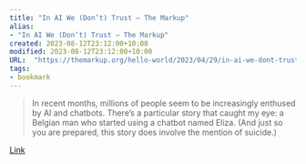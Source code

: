 ```yaml
---
title: "In AI We (Don’t) Trust – The Markup"
alias:
- "In AI We (Don’t) Trust – The Markup"
created: 2023-08-12T23:12:00+10:00
modified: 2023-08-12T23:12:00+10:00
URL:  "https://themarkup.org/hello-world/2023/04/29/in-ai-we-dont-trust"
tags:
- bookmark
---
```


> In recent months, millions of people seem to be increasingly enthused by AI and chatbots. There’s a particular story that caught my eye: a Belgian man who started using a chatbot named Eliza. (And just so you are prepared, this story does involve the mention of suicide.) 

[Link](https://themarkup.org/hello-world/2023/04/29/in-ai-we-dont-trust)

